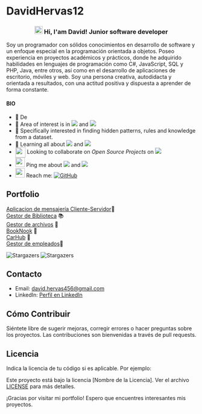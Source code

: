 # DavidHervas12
<h3 align="center"> 
    <img src="https://media.giphy.com/media/hvRJCLFzcasrR4ia7z/giphy.gif" width="21"></a> Hi, I'am David! Junior software developer
</h3> 

Soy un programador con sólidos conocimientos en desarrollo de software y un enfoque especial en la
programación orientada a objetos. Poseo experiencia en proyectos académicos y prácticos, donde he adquirido
habilidades en lenguajes de programación como C#, JavaScript, SQL y PHP, Java, entre otros, así como en el
desarrollo de aplicaciones de escritorio, móviles y web. Soy una persona creativa, autodidacta y orientada a
resultados, con una actitud positiva y dispuesta a aprender de forma constante.

#### BIO

- 🏢 De
- 🔭 Area of interest is in <img src="https://img.shields.io/badge/Pattern Recognition-green"> and <img src="https://img.shields.io/badge/Anomaly Identification-red">
- 🎯 Specifically interested in finding hidden patterns, rules and knowledge from a dataset.
- 🌱 Learning all about <img src="https://img.shields.io/badge/Artificial Intelligence-brown"> and <img src="https://img.shields.io/badge/Cyber Security-008080">
- <img align ='center' width ='27' src='https://media.giphy.com/media/LnQjpWaON8nhr21vNW/giphy.gif'> Looking to collaborate on *Open Source Projects* on <img src="https://img.shields.io/badge/Machine Learning-blue">
- <img src="https://github.com/SP-XD/SP-XD/blob/main/images/message.gif?raw=true" width="25"/> Ping me about <img src="https://img.shields.io/badge/Data Mining-yellow"> and <img src="https://img.shields.io/badge/Data Visualization-purple">
- <img src="https://github.com/SP-XD/SP-XD/blob/main/images/letterbox.gif?raw=true" width="25"/> Reach me: <a href="mailto:milaanparmar9@gmail.com" target="_blank"><img alt="GitHub" src="https://img.shields.io/badge/-milaanparmar9@gmail.com-c14438?style=flat-square&logo=Gmail&logoColor=white"></a>

## Portfolio

[Aplicacion de mensajería Cliente-Servidor](https://github.com/DavidHervas12/Aplicacion_comunicacion_cliente_servidor.git)📧  
[Gestor de Biblioteca](https://github.com/DavidHervas12/Gestor_de_Biblioteca.git) 📚  
[Gestor de archivos](https://github.com/DavidHervas12/Gestor_de_Archivos.git) 📂  
[BookNook](https://github.com/DavidHervas12/BookNook_PHP.git) 📖  
[CarHub](https://github.com/dreixxx/CarHub.git) 🚗  
[Gestor de empleados](https://github.com/DavidHervas12/Employee-entry-and-exit-management-application.git)🔧

<img alt="Stargazers" src="http://github-profile-summary-cards.vercel.app/api/cards/profile-details?username=DavidHervas12&theme=github_dark">
<img alt="Stargazers" src="http://github-profile-summary-cards.vercel.app/api/cards/most-commit-language?username=DavidHervas12&theme=github_dark&exclude=Blade">



## Contacto

- Email: david.hervas456@gmail.com
- LinkedIn: [Perfil en LinkedIn](https://www.linkedin.com/tuperfil)

## Cómo Contribuir

Siéntete libre de sugerir mejoras, corregir errores o hacer preguntas sobre los proyectos. Las contribuciones son bienvenidas a través de pull requests.

## Licencia

Indica la licencia de tu código si es aplicable. Por ejemplo:

Este proyecto está bajo la licencia [Nombre de la Licencia]. Ver el archivo [LICENSE](/LICENSE) para más detalles.

¡Gracias por visitar mi portfolio! Espero que encuentres interesantes mis proyectos.

